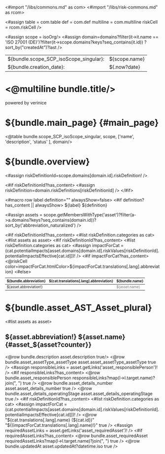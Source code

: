 <#import "/libs/commons.md" as com>
<#import "/libs/risk-commons.md" as rcom>

<#assign table = com.table
def = com.def
multiline = com.multiline
riskCell = rcom.riskCell />


<style>
<@com.defaultStyles />
h1, h2, h3, h4 {
  page-break-after: avoid;
}

td {
  vertical-align: top;
}

.main_page {
  page-break-after: always;
}

.main_page table th:first-child, .main_page table td:first-child {
  width: 8cm;
}

table.asset_list {
  -fs-table-paginate: paginate;
  font-size: 80%;
}

table.asset_list th:first-child, table.asset_list td:first-child {
  white-space: nowrap;
}

.fullwidth {
  width: 100%;
}

.asset_list a {
  color: #767676;
  text-decoration: none;
}

.asset_list a span::after {
  content: leader('.') " " target-counter(attr(href), page);
}
</style>

<#assign scope = isoOrg/>
<#assign domain=domains?filter(it->it.name == 'ISO 27001 (DE)')?filter(it->scope.domains?keys?seq_contains(it.id))
?sort_by("createdAt")?last />

<div class="footer-left">
  <table>
    <tr>
      <td>${bundle.scope_SCP_isoScope_singular}: </td>
      <td>${scope.name}</td>
    </tr>
    <tr>
      <td>${bundle.creation_date}: </td>
      <td>${.now?date}</td>
    </tr>
  </table>
</div>

<div class="cover">
<h1><@multiline bundle.title/></h1>
<p>powered by verinice</p>
</div>

# ${bundle.main_page} {#main_page}

<div class="main_page">

<@table bundle.scope_SCP_isoScope_singular,
scope,
['name',
'description',
'status'
],
domain/>

</div>

# ${bundle.overview}

<#assign riskDefinitionId=scope.domains[domain.id].riskDefinition! />

<#if riskDefinitionId?has_content>
  <#assign riskDefinition=domain.riskDefinitions[riskDefinitionId] />
</#if>

<#macro row label definition="" alwaysShow=false>
  <#if definition?has_content || alwaysShow>
    <tr>
    <td>${label}</td>
    <td> ${definition}</td>
  </tr>
  </#if>
</#macro>

<#assign assets = scope.getMembersWithType('asset')?filter(a->a.domains?keys?seq_contains(domain.id))?sort_by('abbreviation_naturalized') />

<table class="table fullwidth asset_list">
<thead>
<tr>
<th>${bundle.abbreviation}</th>
<#if riskDefinitionId?has_content>
<#list riskDefinition.categories as cat>
<th>${cat.translations[.lang].abbreviation}</th>
</#list>
</#if>
<th>${bundle.name}</th>
</tr>
</thead>
<tbody>
<#list assets as asset>
<tr>
<td>${asset.abbreviation!}</td>
<#if riskDefinitionId?has_content>
<#list riskDefinition.categories as cat>
<#assign impactForCat = (cat.potentialImpacts[asset.domains[domain.id].riskValues[riskDefinitionId].potentialImpactsEffective[cat.id]])! />
<#if impactForCat?has_content>
<@riskCell color=impactForCat.htmlColor>${impactForCat.translations[.lang].abbreviation}</@riskCell>
<#else>
<td/>
</#if>
</#list>
</#if>
<td><a href="#asset_${asset?counter}" title="${bundle('jumpto', asset.name)}">${asset.name}<span href="#asset_${asset?counter}"/></a></td>
</tr>
</#list>
</tbody>
</table>

# ${bundle.asset_AST_Asset_plural}

<#list assets as asset>
<div style="page-break-inside: avoid;">


## ${asset.abbreviation!} ${asset.name} {#asset_${asset?counter}}

<table>
<tbody>
<@row bundle.description asset.description true/>
<@row bundle.asset_assetType_assetType asset.asset_assetType_assetType true />
<#assign responsibleLinks = asset.getLinks('asset_responsiblePerson')! />
<#if responsibleLinks?has_content>
<@row bundle.asset_responsiblePerson responsibleLinks?map(l->l.target.name)?join(", ") true />
</#if>
<@row bundle.asset_details_number asset.asset_details_number true />
<@row bundle.asset_details_operatingStage asset.asset_details_operatingStage true />
<#if riskDefinitionId?has_content>
<#list riskDefinition.categories as cat>
<#assign impactForCat = (cat.potentialImpacts[asset.domains[domain.id].riskValues[riskDefinitionId].potentialImpactsEffective[cat.id]])! />
<@row "${cat.translations[.lang].name} (${cat.id})" "${(impactForCat.translations[.lang].name)!}" true />
</#list>
</#if>
<#assign requiredAssetLinks = asset.getLinks('asset_requiredAsset')! />
<#if requiredAssetLinks?has_content>
<@row bundle.asset_requiredAsset requiredAssetLinks?map(l->l.target.name)?join(", ") true />
</#if>
<@row bundle.updatedAt asset.updatedAt?datetime.iso true />
</tbody>
</table>


</div>
</#list>